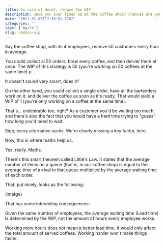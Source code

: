 ```yaml
---
title: In case of doubt, reduce the WIP
description: Have you ever lined up at the coffee shop? Chances are you have.
date: '2021-01-05T17:36:01.570Z'
categories: ''
tags: ['Agile']
slug: reduce-wip
---
```


Say the coffee shop, with its 4 employees, receive 50 customers every hour in average.

You could collect al 50 orders, brew every coffee, and then deliver them at once. The WIP of this strategy is 50 (you're working on 50 coffees at the same time).p

It doesn't sound very smart, does it?

On the other hand, you could collect a single order, have all the bartenders work on it, and deliver the coffee as soon as it's ready. That would yield a WIP of 1 (you're only working on a coffee at the same time).

That's… undesirable too, right? As a customer you'd be waiting too much, and there's also the fact that you would have a hard time trying to "guess" how long you'd need to wait.

Sigh, every alternative sucks. We're clearly missing a key factor, here.

Now, this is where maths help us.

Yes, really. Maths.

There's this smart theorem called Little's Law. It states that the average number of items on a queue (that is, in our coffee shop) is equal to the average time of arrival to that queue multiplied by the average waiting time of each order.

That, put nicely, looks as the following:

(imatge)

That has some interesting consequences:

Given the same number of employees, the average waiting time (Lead time) is determined by the WIP, not the amount of hours every employee works.

Working more hours does not mean a better lead time. It would only affect the total amount of served coffees. Working harder won't make things faster.